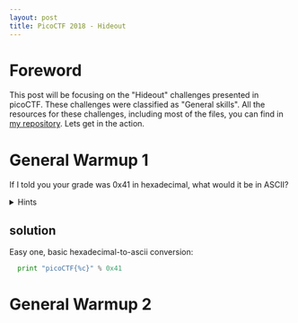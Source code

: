 ```yaml
---
layout: post
title: PicoCTF 2018 - Hideout
---
```


# Foreword

This post will be focusing on the "Hideout" challenges presented in picoCTF. These challenges were classified as "General skills". 
All the resources for these challenges, including most of the files, you can find in [my repository](https://github.com/bear-sec/pico2018 "picoCTF2018 writeups").
Lets get in the action.

# General Warmup 1

If I told you your grade was 0x41 in hexadecimal, what would it be in ASCII?

<details>
  <summary>Hints</summary>
  
    1. Submit your answer in our competition's flag format. For example, if you answer was 'hello', you would submit 'picoCTF&#123;hello&#125;' as the flag.
</details>

## solution

Easy one, basic hexadecimal-to-ascii conversion:
```python
  print "picoCTF{%c}" % 0x41
```

# General Warmup 2

